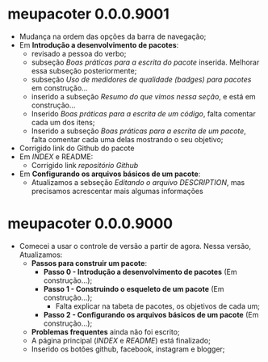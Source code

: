 # meupacoter 0.0.0.9001
* Mudança na ordem das opções da barra de navegação;
* Em **Introdução a desenvolvimento de pacotes**:
  * revisado a pessoa do verbo;
  * subseção *Boas práticas para a escrita do pacote* inserida. Melhorar essa subseção posteriormente;
  * subseção *Uso de medidores de qualidade (*badges*) para pacotes* em construção...
  * inserido a subseção *Resumo do que vimos nessa seção*, e está em construção...
  * Inserido *Boas práticas para a escrita de um código*, falta comentar cada um dos itens;
  * Inserido a subseção *Boas práticas para a escrita de um pacote*, falta comentar cada uma delas mostrando o seu objetivo;
* Corrigido link do Github do pacote
* Em *INDEX* e README:
  * Corrigido link *repositório Github*
* Em **Configurando os arquivos básicos de um pacote**:
  * Atualizamos a sebseção *Editando o arquivo DESCRIPTION*, mas precisamos acrescentar mais algumas informações

# meupacoter 0.0.0.9000

* Comecei a usar o controle de versão a partir de agora. Nessa versão, Atualizamos:
  * **Passos para construir um pacote**:
    * **Passo 0 - Introdução a desenvolvimento de pacotes** (Em construção...);
    * **Passo 1 - Construindo o esqueleto de um pacote** (Em construção...);
      * Falta explicar na tabeta de pacotes, os objetivos de cada um;
    * **Passo 2 - Configurando os arquivos básicos de um pacote** (Em construção...);
  * **Problemas frequentes** ainda não foi escrito;
  * A página principal (*INDEX*  e *README*) está finalizado;
  * Inserido os botões github, facebook, instagram e blogger;
 
